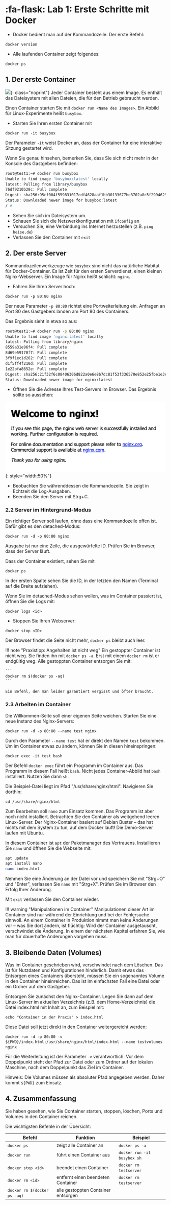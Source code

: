 # :fa-flask: Lab 1: Erste Schritte mit Docker

* Docker bedient man auf der Kommandozeile. Der erste Befehl:

```
docker version
```

* Alle laufenden Container zeigt folgendes:

```
docker ps
```

## 1. Der erste Container

![ ](https://heise.cloudimg.io/width/900/q65.png-lossy-65.webp-lossy-65.foil1/_www-heise-de_/select/ct/2016/5/1456733697045992/contentimages/image-145552165478819.jpg){: class="noprint"}
Jeder Container besteht aus einem Image. Es enthält das Dateisystem mit allen Dateien, die für den Betrieb gebraucht werden.

Einen Container starten Sie mit `docker run <Name des Images>`. Ein Abbild für Linux-Experimente heißt `busybox`.

* Starten Sie Ihren ersten Container mit

```
docker run -it busybox
```

Der Parameter `-it` weist Docker an, dass der Container für eine interaktive Sitzung gestartet wird.

Wenn Sie genau hinsehen, bemerken Sie, dass Sie sich nicht mehr in der Konsole des Gastgebers befinden:

```bash
root@test1:~# docker run busybox
Unable to find image 'busybox:latest' locally
latest: Pulling from library/busybox
76df9210b28c: Pull complete
Digest: sha256:95cf004f559831017cdf4628aaf1bb30133677be8702a8c5f2994629f637a209
Status: Downloaded newer image for busybox:latest
/ #
```

* Sehen Sie sich im Dateisystem um.
* Schauen Sie sich die Netzwerkkonfiguration mit `ifconfig` an
* Versuchen Sie, eine Verbindung ins Internet herzustellen (z.B. `ping heise.de`)
* Verlassen Sie den Container mit `exit`

## 2. Der erste Server

Kommandozeilenwerkzeuge wie `busybox` sind nicht das natürliche Habitat für Docker-Container. Es ist Zeit für den ersten Serverdienst, einen kleinen Nginx-Webserver. Ein Image für Nginx heißt schlicht: `nginx`.

* Fahren Sie Ihren Server hoch:

```
docker run -p 80:80 nginx
```

Der neue Parameter `-p 80:80` richtet eine Portweiterleitung ein. Anfragen an Port 80 des Gastgebers landen am Port 80 des Containers.

Das Ergebnis sieht in etwa so aus:

```bash
root@test1:~# docker run -p 80:80 nginx
Unable to find image 'nginx:latest' locally
latest: Pulling from library/nginx
8559a31e96f4: Pull complete
8d69e59170f7: Pull complete
3f9f1ec1d262: Pull complete
d1f5ff4f210d: Pull complete
1e22bfa8652e: Pull complete
Digest: sha256:21f32f6c08406306d822a0e6e8b7dc81f53f336570e852e25fbe1e3e3d0d0133
Status: Downloaded newer image for nginx:latest
```

* Öffnen Sie die Adresse Ihres Test-Servers im Browser. Das Ergebnis sollte so aussehen:

![Der Webserver zeigt eine Wilkkomensseite an.](nginx.png){: style="width:50%"}

* Beobachten Sie währenddessen die Kommandozeile. Sie zeigt in Echtzeit die Log-Ausgaben.
* Beenden Sie den Server mit Strg+C.


### 2.2 Server im Hintergrund-Modus

Ein richtiger Server soll laufen, ohne dass eine Kommandozeile offen ist. Dafür gibt es den detached-Modus:

```
docker run -d -p 80:80 nginx
```

Ausgabe ist nur eine Zeile, die ausgewürfelte ID. Prüfen Sie im Browser, dass der Server läuft.

Dass der Container existiert, sehen Sie mit

```
docker ps
```

In der ersten Spalte sehen Sie die ID, in der letzten den Namen (Terminal auf die Breite aufziehen).

Wenn Sie im detached-Modus sehen wollen, was im Container passiert ist, öffnen Sie die Logs mit:

```
docker logs <id>
```


* Stoppen Sie Ihren Webserver:

```
docker stop <ID>
```

Der Browser findet die Seite nicht mehr, `docker ps` bleibt auch leer.

!!! note "Praxistipp: Angehalten ist nicht weg"
    Ein gestoppter Container ist nicht weg. Sie finden ihn mit `docker ps -a`. Erst mit einem `docker rm` ist er endgültig weg. Alle gestoppten Container entsorgen Sie mit:

    ```
    docker rm $(docker ps -aq)
    ```    

    Ein Befehl, den man leider garantiert vergisst und öfter braucht.

### 2.3 Arbeiten im Container

Die Willkommen-Seite soll einer eigenen Seite weichen. Starten Sie eine neue Instanz des Nginx-Servers:

```
docker run -d -p 80:80 --name test nginx
```

Durch den Parameter `--name test` hat er direkt den Namen `test` bekommen. Um im Container etwas zu ändern, können Sie in diesen hineinspringen:

```
docker exec -it test bash
```

Der Befehl `docker exec` führt ein Programm im Container aus. Das Programm in diesem Fall heißt `bash`. Nicht jedes Container-Abbild hat `bash` installiert. Nutzen Sie dann `sh`.

Die Beispiel-Datei liegt im Pfad "/usr/share/nginx/html". Navigieren Sie dorthin:

```
cd /usr/share/nginx/html
```

Zum Bearbeiten soll `nano` zum Einsatz kommen. Das Programm ist aber noch nicht installiert. Betrachten Sie den Container als weitgehend leeren Linux-Server. Der Nginx-Container basiert auf Debian Buster – das hat nichts mit dem System zu tun, auf dem Docker läuft! Die Demo-Server laufen mit Ubuntu.

In diesem Container ist `apt` der Paketmanager des Vertrauens. Installieren Sie `nano` und öffnen Sie die Webseite mit:

```bash
apt update
apt install nano
nano index.html
```

Nehmen Sie eine Änderung an der Datei vor und speichern Sie mit "Strg+O" und "Enter", verlassen Sie `nano` mit "Strg+X". Prüfen Sie im Browser den Erfolg Ihrer Änderung.

Mit `exit` verlassen Sie den Container wieder.

!!! warning "Manipulationen im Container"
    Manipulationen dieser Art im Container sind nur während der Einrichtung und bei der Fehlersuche sinnvoll. An einem Container in Produktion nimmt man keine Änderungen vor – was Sie dort ändern, ist flüchtig: Wird der Container ausgetauscht, verschwindet die Änderung. In einem der nächsten Kapitel erfahren Sie, wie man für dauerhafte Änderungen vorgehen muss. 

## 3. Bleibende Daten (Volumes)

Was im Container geschrieben wird, verschwindet nach dem Löschen. Das ist für Nutzdaten und Konfigurationen hinderlich. Damit etwas das Entsorgen eines Containers übersteht, müssen Sie ein sogenanntes Volume in den Container hineinreichen. Das ist im einfachsten Fall eine Datei oder ein Ordner auf dem Gastgeber.

Entsorgen Sie zunächst den Nginx-Container. Legen Sie dann auf dem Linux-Server im aktuellen Verzeichnis (z.B. dem Home-Verzeichnis) die Datei index.html mit Inhalt an, zum Beispiel mit:

```
echo "Container in der Praxis" > index.html
```

Diese Datei soll jetzt direkt in den Container weitergereicht werden:

```
docker run -d -p 80:80 -v ${PWD}/index.html:/usr/share/nginx/html/index.html --name testvolumes nginx
```

Für die Weiterleitung ist der Parameter `-v` verantwortlich. Vor dem Doppelpunkt steht der Pfad zur Datei oder zum Ordner auf der lokalen Maschine, nach dem Doppelpunkt das Ziel im Container.

Hinweis: Die Volumes müssen als absoluter Pfad angegeben werden. Daher kommt `${PWD}` zum Einsatz.

## 4. Zusammenfassung

Sie haben gesehen, wie Sie Container starten, stoppen, löschen, Ports und Volumes in den Container reichen.

Die wichtigsten Befehle in der Übersicht:

|Befehl|Funktion|Beispiel|
|---|---|---|
|`docker ps`|zeigt alle Container an|`docker ps -a`|
|`docker run`|führt einen Container aus|`docker run -it busybox sh`|
|`docker stop <id>`|beendet einen Container|`docker rm testserver`|
|`docker rm <id>`|entfernt einen beendeten Container|`docker rm testserver`|
|`docker rm $(docker ps -aq)`|alle gestoppten Container entsorgen| |